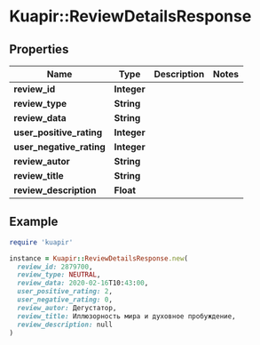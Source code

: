 # Kuapir::ReviewDetailsResponse

## Properties

| Name | Type | Description | Notes |
| ---- | ---- | ----------- | ----- |
| **review_id** | **Integer** |  |  |
| **review_type** | **String** |  |  |
| **review_data** | **String** |  |  |
| **user_positive_rating** | **Integer** |  |  |
| **user_negative_rating** | **Integer** |  |  |
| **review_autor** | **String** |  |  |
| **review_title** | **String** |  |  |
| **review_description** | **Float** |  |  |

## Example

```ruby
require 'kuapir'

instance = Kuapir::ReviewDetailsResponse.new(
  review_id: 2879700,
  review_type: NEUTRAL,
  review_data: 2020-02-16T10:43:00,
  user_positive_rating: 2,
  user_negative_rating: 0,
  review_autor: Дегустатор,
  review_title: Иллюзорность мира и духовное пробуждение,
  review_description: null
)
```

